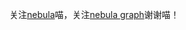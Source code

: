 
关注[nebula](https://github.com/vesoft-inc/nebula)喵，关注[nebula graph](https://github.com/vesoft-inc/nebula)谢谢喵！
